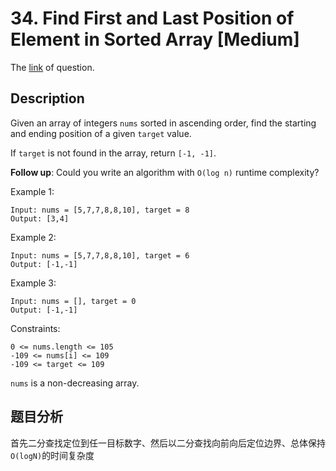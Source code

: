 # 34. Find First and Last Position of Element in Sorted Array [Medium]

The [link](https://leetcode.com/problems/find-first-and-last-position-of-element-in-sorted-array/) of question.

## Description

Given an array of integers `nums` sorted in ascending order, find the starting and ending position of a given `target` value.

If `target` is not found in the array, return `[-1, -1]`.

**Follow up**: Could you write an algorithm with `O(log n)` runtime complexity?

Example 1:
```
Input: nums = [5,7,7,8,8,10], target = 8
Output: [3,4]
```

Example 2:
```
Input: nums = [5,7,7,8,8,10], target = 6
Output: [-1,-1]
```

Example 3:
```
Input: nums = [], target = 0
Output: [-1,-1]
```

Constraints:
```
0 <= nums.length <= 105
-109 <= nums[i] <= 109
-109 <= target <= 109
```
`nums` is a non-decreasing array.

## 题目分析

首先二分查找定位到任一目标数字、然后以二分查找向前向后定位边界、总体保持`O(logN)`的时间复杂度